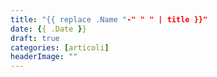 ```yaml
---
title: "{{ replace .Name "-" " " | title }}"
date: {{ .Date }}
draft: true
categories: [articoli]
headerImage: ""
---
```



<!-- more -->
